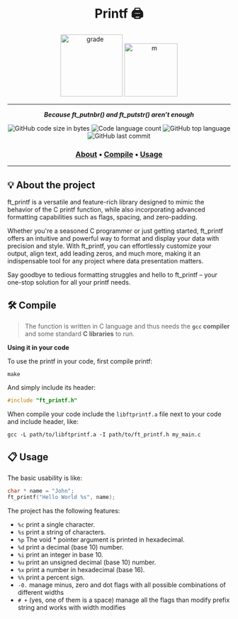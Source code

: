<h1 align="center">
	Printf 🖨
</h1>

<p align="center">
  <img src="https://i.imgur.com/U7aswVo.png" width="140" alt="grade" />
  <img src="https://i.imgur.com/oPr4rwi.png" width="120" alt="m" />
</p>

---

<p align="center">
	<b><i>Because ft_putnbr() and ft_putstr() aren’t enough</i></b><br>
</p>

<p align="center">
	<img alt="GitHub code size in bytes" src="https://img.shields.io/github/languages/code-size/PauloDavi/printf_42?color=lightblue" />
	<img alt="Code language count" src="https://img.shields.io/github/languages/count/PauloDavi/printf_42?color=yellow" />
	<img alt="GitHub top language" src="https://img.shields.io/github/languages/top/PauloDavi/printf_42?color=blue" />
	<img alt="GitHub last commit" src="https://img.shields.io/github/last-commit/PauloDavi/printf_42?color=green" />
</p>

<h3 align="center">
	<a href="#-about-the-project">About</a>
	<span> • </span>
	<a href="#%EF%B8%8F-compile">Compile</a>
	<span> • </span>
	<a href="#-usage">Usage</a>
</h3>

---

## 💡 About the project

ft_printf is a versatile and feature-rich library designed to mimic the behavior of the C printf function, while also incorporating advanced formatting capabilities such as flags, spacing, and zero-padding.

Whether you're a seasoned C programmer or just getting started, ft_printf offers an intuitive and powerful way to format and display your data with precision and style. With ft_printf, you can effortlessly customize your output, align text, add leading zeros, and much more, making it an indispensable tool for any project where data presentation matters.

Say goodbye to tedious formatting struggles and hello to ft_printf – your one-stop solution for all your printf needs.

## 🛠️ Compile

> The function is written in C language and thus needs the **`gcc` compiler** and some standard **C libraries** to run.

**Using it in your code**


To use the printf in your code, first compile printf:

```shell
make
```

And simply include its header:

```C
#include "ft_printf.h"
```

When compile your code include the `libftprintf.a` file next to your code and include header, like:

```shell
gcc -L path/to/libftprintf.a -I path/to/ft_printf.h my_main.c
```

## 📋 Usage

The basic usability is like:

```c
char * name = "John";
ft_printf("Hello World %s", name);
```

The project has the following features:

- `%c` print a single character.
- `%s` print a string of characters.
- `%p` The void * pointer argument is printed in hexadecimal.
- `%d` print a decimal (base 10) number.
- `%i` print an integer in base 10.
- `%u` print an unsigned decimal (base 10) number.
- `%x` print a number in hexadecimal (base 16).
- `%%` print a percent sign.
- `-0.` manage minus, zero and dot flags with all possible combinations of different widths
- `# +` (yes, one of them is a space) manage all the flags than modify prefix string and works with width modifies
